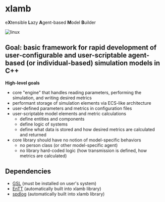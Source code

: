 # xlamb
e**X**tensible **L**azy **A**gent-based **M**odel **B**uilder

![linux](https://github.com/pillai-alexander/xlamb/actions/workflows/linux.yml/badge.svg)


## Goal: basic framework for rapid development of user-configurable and user-scriptable agent-based (or individual-based) simulation models in C++
**High-level goals**

- core "engine" that handles reading parameters, performing the simulation, and writing desired metrics
- performant storage of simulation elements via ECS-like architecture
- user-defined parameters and metrics in configuration files
- user-scriptable model elements and metric calculations
  - define entities and components
  - define logic of systems
  - define what data is stored and how desired metrics are calculated and returned
- core library should have no notion of model-specific behaviors
  - no person class (or other model-specific agent)
  - no library hard-coded logic (how transmission is defined, how metrics are calculated)

## Dependencies

- [GSL](https://www.gnu.org/software/gsl/) (must be installed on user's system)
- [EnTT](https://github.com/skypjack/entt) (automatically built into xlamb library)
- [spdlog](https://github.com/gabime/spdlog) (automatically built into xlamb library)